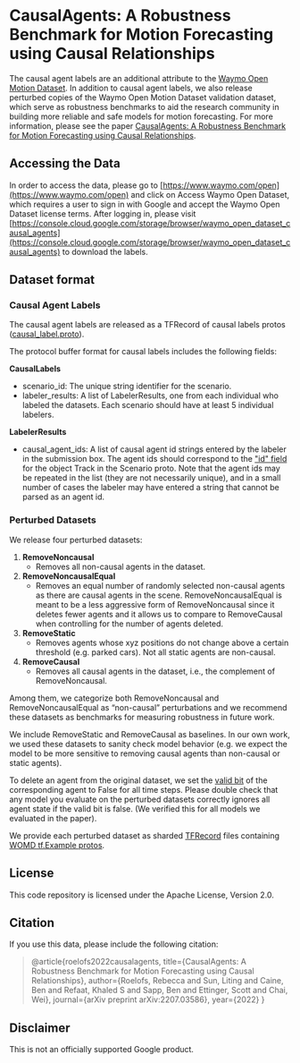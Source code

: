 # CausalAgents: A Robustness Benchmark for Motion Forecasting using Causal Relationships

The causal agent labels are an additional attribute to the
[Waymo Open Motion Dataset](https://waymo.com/open/data/motion).
In addition to causal agent labels, we also release perturbed copies of the
Waymo Open Motion Dataset validation dataset, which serve as robustness
benchmarks to aid the research community in building more reliable and safe
models for motion forecasting. For more information, please see the paper
[CausalAgents: A Robustness Benchmark for Motion Forecasting using Causal
Relationships](https://arxiv.org/abs/2207.03586).

## Accessing the Data

In order to access the data, please go to
[https://www.waymo.com/open](https://www.waymo.com/open) and click on Access
Waymo Open Dataset, which requires a user to sign in with Google and accept the
Waymo Open Dataset license terms. After logging in, please visit
[https://console.cloud.google.com/storage/browser/waymo_open_dataset_causal_agents](https://console.cloud.google.com/storage/browser/waymo_open_dataset_causal_agents)
to download the labels.

## Dataset format

### Causal Agent Labels

The causal agent labels are released as a TFRecord of causal labels protos
([causal_label.proto](https://github.com/google-research/causal-agents/blob/main/protos/causal_labels.proto)).

The protocol buffer format for causal labels includes the following fields:

**CausalLabels**

-   scenario_id: The unique string identifier for the scenario.
-   labeler_results: A list of LabelerResults, one from each individual who
    labeled the datasets. Each scenario should have at least 5 individual
    labelers.

**LabelerResults**

-   causal_agent_ids: A list of causal agent id strings entered by the labeler
    in the submission box. The agent ids should correspond to the
    ["id" field](https://github.com/waymo-research/waymo-open-dataset/blob/master/waymo_open_dataset/protos/scenario.proto#L62)
    for the object Track in the Scenario proto. Note that the agent ids may be
    repeated in the list (they are not necessarily unique), and in a small
    number of cases the labeler may have entered a string that cannot be parsed
    as an agent id.

### Perturbed Datasets

We release four perturbed datasets:

1.  **RemoveNoncausal**
    -   Removes all non-causal agents in the dataset.
2.  **RemoveNoncausalEqual**
    -   Removes an equal number of randomly selected non-causal agents as there
        are causal agents in the scene. RemoveNoncausalEqual is meant to be a
        less aggressive form of RemoveNoncausal since it deletes fewer agents
        and it allows us to compare to RemoveCausal when controlling for the
        number of agents deleted.
3.  **RemoveStatic**
    -   Removes agents whose xyz positions do not change above a certain
        threshold (e.g. parked cars). Not all static agents are non-causal.
4.  **RemoveCausal**
    -   Removes all causal agents in the dataset, i.e., the complement of
        RemoveNoncausal.

Among them, we categorize both RemoveNoncausal and RemoveNoncausalEqual as
“non-causal” perturbations and we recommend these datasets as benchmarks for
measuring robustness in future work.

We include RemoveStatic and RemoveCausal as baselines. In our own work, we used
these datasets to sanity check model behavior (e.g. we expect the model to be
more sensitive to removing causal agents than non-causal or static agents).

To delete an agent from the original dataset, we set the
[valid bit](https://github.com/waymo-research/waymo-open-dataset/blob/master/waymo_open_dataset/protos/scenario.proto#L47)
of the corresponding agent to False for all time steps. Please double check that
any model you evaluate on the perturbed datasets correctly ignores all agent
state if the valid bit is false. (We verified this for all models we evaluated
in the paper).

We provide each perturbed dataset as sharded
[TFRecord](https://www.tensorflow.org/tutorials/load_data/tfrecord) files
containing
[WOMD tf.Example protos](https://waymo.com/open/data/motion/tfexample).

## License

This code repository is licensed under the Apache License, Version 2.0.

## Citation

If you use this data, please include the following citation:

> @article{roelofs2022causalagents, title={CausalAgents: A Robustness Benchmark
> for Motion Forecasting using Causal Relationships}, author={Roelofs, Rebecca
> and Sun, Liting and Caine, Ben and Refaat, Khaled S and Sapp, Ben and
> Ettinger, Scott and Chai, Wei}, journal={arXiv preprint arXiv:2207.03586},
> year={2022} }

## Disclaimer

This is not an officially supported Google product.
